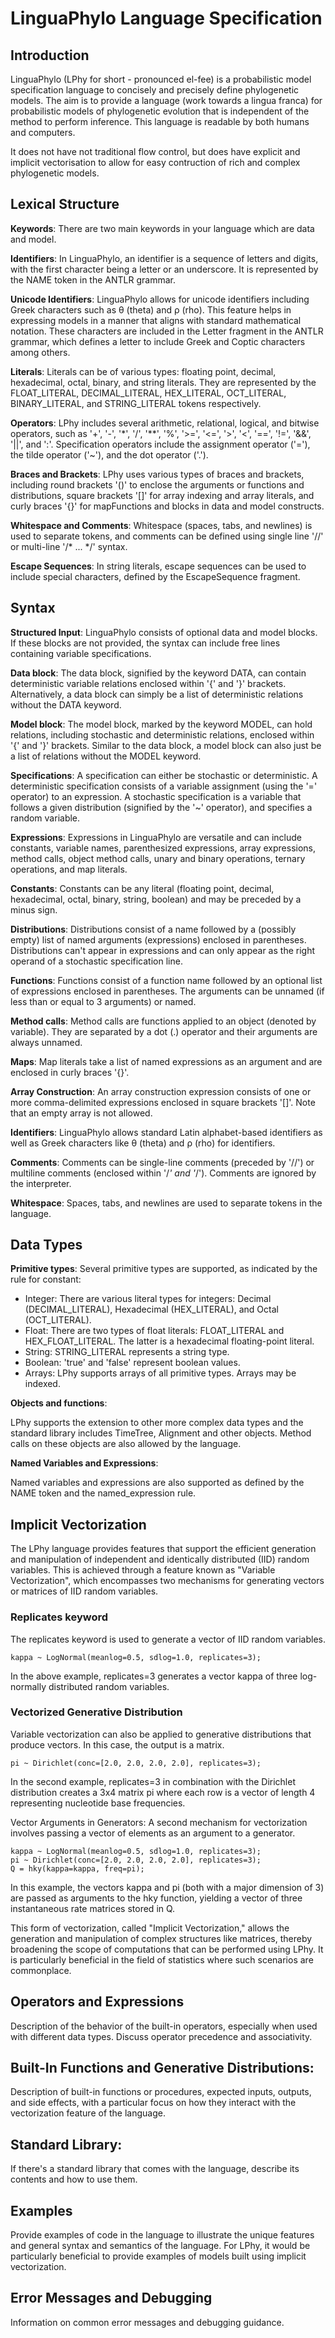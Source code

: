 # LinguaPhylo Language Specification

## Introduction

LinguaPhylo (LPhy for short - pronounced el-fee) is a probabilistic model specification language to concisely and precisely define phylogenetic models. The aim is to provide a language (work towards a lingua franca) for probabilistic models of phylogenetic evolution that is independent of the method to perform inference. This language is readable by both humans and computers.

It does not have not traditional flow control, but does have explicit and implicit vectorisation to allow for easy contruction of rich and complex phylogenetic models.

## Lexical Structure

__Keywords__: There are two main keywords in your language which are data and model.

__Identifiers__: In LinguaPhylo, an identifier is a sequence of letters and digits, with the first character being a letter or an underscore. It is represented by the NAME token in the ANTLR grammar.

__Unicode Identifiers__: LinguaPhylo allows for unicode identifiers including Greek characters such as θ (theta) and ρ (rho). This feature helps in expressing models in a manner that aligns with standard mathematical notation. These characters are included in the Letter fragment in the ANTLR grammar, which defines a letter to include Greek and Coptic characters among others.

__Literals__: Literals can be of various types: floating point, decimal, hexadecimal, octal, binary, and string literals. They are represented by the FLOAT_LITERAL, DECIMAL_LITERAL, HEX_LITERAL, OCT_LITERAL, BINARY_LITERAL, and STRING_LITERAL tokens respectively.

__Operators__: LPhy includes several arithmetic, relational, logical, and bitwise operators, such as '+', '-', '*', '/', '**', '%', '>=', '<=', '>', '<', '==', '!=', '&&', '||', and ':'. Specification operators include the assignment operator ('='), the tilde operator ('~'), and the dot operator ('.').

__Braces and Brackets__: LPhy uses various types of braces and brackets, including round brackets '()' to enclose the arguments or functions and distributions, square brackets '[]' for array indexing and array literals, and curly braces '{}' for mapFunctions and blocks in data and model constructs.

__Whitespace and Comments__: Whitespace (spaces, tabs, and newlines) is used to separate tokens, and comments can be defined using single line '//' or multi-line '/* ... */' syntax.

__Escape Sequences__: In string literals, escape sequences can be used to include special characters, defined by the EscapeSequence fragment.

## Syntax

__Structured Input__: LinguaPhylo consists of optional data and model blocks. If these blocks are not provided, the syntax can include free lines containing variable specifications.

__Data block__: The data block, signified by the keyword DATA, can contain deterministic variable relations enclosed within '{' and '}' brackets. Alternatively, a data block can simply be a list of deterministic relations without the DATA keyword.

__Model block__: The model block, marked by the keyword MODEL, can hold relations, including stochastic and deterministic relations, enclosed within '{' and '}' brackets. Similar to the data block, a model block can also just be a list of relations without the MODEL keyword.

__Specifications__: A specification can either be stochastic or deterministic. A deterministic specification consists of a variable assignment (using the '=' operator) to an expression. A stochastic specification is a variable that follows a given distribution (signified by the '~' operator), and specifies a random variable.

__Expressions__: Expressions in LinguaPhylo are versatile and can include constants, variable names, parenthesized expressions, array expressions, method calls, object method calls, unary and binary operations, ternary operations, and map literals.

__Constants__: Constants can be any literal (floating point, decimal, hexadecimal, octal, binary, string, boolean) and may be preceded by a minus sign.

__Distributions__: Distributions consist of a name followed by a (possibly empty) list of named arguments (expressions) enclosed in parentheses. Distributions can't appear in expressions and can only appear as the right operand of a stochastic specification line.

__Functions__: Functions consist of a function name followed by an optional list of expressions enclosed in parentheses. The arguments can be unnamed (if less than or equal to 3 arguments) or named.

__Method calls__: Method calls are functions applied to an object (denoted by variable). They are separated by a dot (.) operator and their arguments are always unnamed.

__Maps__: Map literals take a list of named expressions as an argument and are enclosed in curly braces '{}'.

__Array Construction__: An array construction expression consists of one or more comma-delimited expressions enclosed in square brackets '[]'. Note that an empty array is not allowed.

__Identifiers__: LinguaPhylo allows standard Latin alphabet-based identifiers as well as Greek characters like θ (theta) and ρ (rho) for identifiers.

__Comments__: Comments can be single-line comments (preceded by '//') or multiline comments (enclosed within '/*' and '*/'). Comments are ignored by the interpreter.

__Whitespace__: Spaces, tabs, and newlines are used to separate tokens in the language.

## Data Types

__Primitive types__: Several primitive types are supported, as indicated by the rule for constant:

* Integer: There are various literal types for integers: Decimal (DECIMAL_LITERAL), Hexadecimal (HEX_LITERAL), and Octal (OCT_LITERAL).
* Float: There are two types of float literals: FLOAT_LITERAL and HEX_FLOAT_LITERAL. The latter is a hexadecimal floating-point literal.
* String: STRING_LITERAL represents a string type.
* Boolean: 'true' and 'false' represent boolean values.
* Arrays: LPhy supports arrays of all primitive types. Arrays may be indexed.

__Objects and functions__: 

LPhy supports the extension to other more complex data types and the standard library includes TimeTree, Alignment and other objects. Method calls on these objects are also allowed by the language.

__Named Variables and Expressions__: 

Named variables and expressions are also supported as defined by the NAME token and the named_expression rule.

## Implicit Vectorization

The LPhy language provides features that support the efficient generation and manipulation of independent and identically distributed (IID) random variables. This is achieved through a feature known as "Variable Vectorization", which encompasses two mechanisms for generating vectors or matrices of IID random variables.

### Replicates keyword

The replicates keyword is used to generate a vector of IID random variables.

```lphy
kappa ~ LogNormal(meanlog=0.5, sdlog=1.0, replicates=3);
````

In the above example, replicates=3 generates a vector kappa of three log-normally distributed random variables.

### Vectorized Generative Distribution

Variable vectorization can also be applied to generative distributions that produce vectors. In this case, the output is a matrix.

```lphy
pi ~ Dirichlet(conc=[2.0, 2.0, 2.0, 2.0], replicates=3);
```

In the second example, replicates=3 in combination with the Dirichlet distribution creates a 3x4 matrix pi where each row is a vector of length 4 representing nucleotide base frequencies.

Vector Arguments in Generators: A second mechanism for vectorization involves passing a vector of elements as an argument to a generator.

```lphy
kappa ~ LogNormal(meanlog=0.5, sdlog=1.0, replicates=3);
pi ~ Dirichlet(conc=[2.0, 2.0, 2.0, 2.0], replicates=3);
Q = hky(kappa=kappa, freq=pi);
```

In this example, the vectors kappa and pi (both with a major dimension of 3) are passed as arguments to the hky function, yielding a vector of three instantaneous rate matrices stored in Q.

This form of vectorization, called "Implicit Vectorization," allows the generation and manipulation of complex structures like matrices, thereby broadening the scope of computations that can be performed using LPhy. It is particularly beneficial in the field of statistics where such scenarios are commonplace.

## Operators and Expressions

Description of the behavior of the built-in operators, especially when used with different data types. Discuss operator precedence and associativity.

## Built-In Functions and Generative Distributions:

Description of built-in functions or procedures, expected inputs, outputs, and side effects, with a particular focus on how they interact with the vectorization feature of the language.

## Standard Library: 

If there's a standard library that comes with the language, describe its contents and how to use them.

## Examples

Provide examples of code in the language to illustrate the unique features and general syntax and semantics of the language. For LPhy, it would be particularly beneficial to provide examples of models built using implicit vectorization.

## Error Messages and Debugging

Information on common error messages and debugging guidance.
